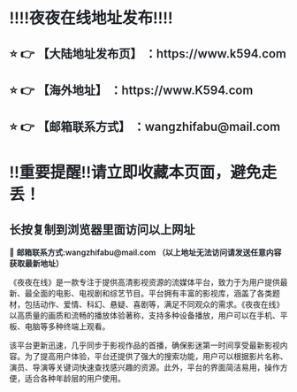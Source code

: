 <div class="markdown-heading" style="color:#1F2328;font-family:-apple-system, BlinkMacSystemFont, &quot;font-size:16px;background-color:#FFFFFF;">
	<h1 class="heading-element" style="margin-left:0px;font-weight:var(--base-text-weight-semibold, 600);">
		‼️‼️夜夜在线地址发布‼️‼️
	</h1>
</div>
<div class="markdown-heading" style="color:#1F2328;font-family:-apple-system, BlinkMacSystemFont, &quot;font-size:16px;background-color:#FFFFFF;">
	<h2 class="heading-element" style="font-weight:var(--base-text-weight-semibold, 600);">
		⭐ 👉 【大陆地址发布页】 ：https://www.k594.com
	</h2>
</div>
<div class="markdown-heading" style="color:#1F2328;font-family:-apple-system, BlinkMacSystemFont, &quot;font-size:16px;background-color:#FFFFFF;">
	<h2 class="heading-element" style="font-weight:var(--base-text-weight-semibold, 600);">
		⭐ 👉 【海外地址】 ：https://www.K594.com
	</h2>
</div>
<div class="markdown-heading" style="color:#1F2328;font-family:-apple-system, BlinkMacSystemFont, &quot;font-size:16px;background-color:#FFFFFF;">
	<h2 class="heading-element" style="font-weight:var(--base-text-weight-semibold, 600);">
		⭐ 👉 【邮箱联系方式】 ：wangzhifabu@mail.com
	</h2>
</div>
<div class="markdown-heading" style="color:#1F2328;font-family:-apple-system, BlinkMacSystemFont, &quot;font-size:16px;background-color:#FFFFFF;">
	<h1 class="heading-element" style="margin-left:0px;font-weight:var(--base-text-weight-semibold, 600);">
		‼️重要提醒‼️请立即收藏本页面，避免走丢！
	</h1>
</div>
<div class="markdown-heading" style="color:#1F2328;font-family:-apple-system, BlinkMacSystemFont, &quot;font-size:16px;background-color:#FFFFFF;">
	<h2 class="heading-element" style="font-weight:var(--base-text-weight-semibold, 600);">
		长按复制到浏览器里面访问以上网址
	</h2>
</div>
<p style="color:#1F2328;font-family:-apple-system, BlinkMacSystemFont, &quot;font-size:16px;background-color:#FFFFFF;">
	📧&nbsp;<span style="font-weight:var(--base-text-weight-semibold, 600);">邮箱联系方式:wangzhifabu@mail.com&nbsp;（以上地址无法访问请发送任意内容获取最新地址）</span> 
</p>
《夜夜在线》是一款专注于提供高清影视资源的流媒体平台，致力于为用户提供最新、最全面的电影、电视剧和综艺节目。平台拥有丰富的影视库，涵盖了各类题材，包括动作、爱情、科幻、悬疑、喜剧等，满足不同观众的需求。《夜夜在线》以高质量的画质和流畅的播放体验著称，支持多种设备播放，用户可以在手机、平板、电脑等多种终端上观看。

该平台更新迅速，几乎同步于影视作品的首播，确保影迷第一时间享受最新影视内容。为了提高用户体验，平台还提供了强大的搜索功能，用户可以根据影片名称、演员、导演等关键词快速查找感兴趣的资源。此外，平台的界面简洁易用，操作方便，适合各种年龄层的用户使用。

